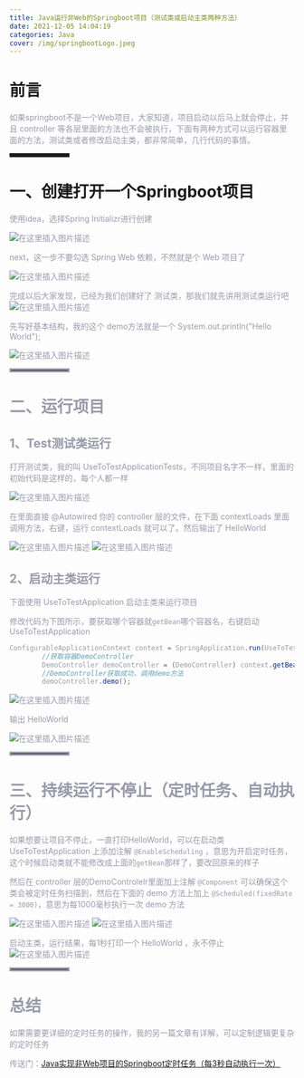 ```yaml
---
title: Java运行非Web的Springboot项目（测试类或启动主类两种方法）
date: 2021-12-05 14:04:19
categories: Java
cover: /img/springbootLogo.jpeg
---
```

# 前言

<font color=#999AAA >如果springboot不是一个Web项目，大家知道，项目启动以后马上就会停止，并且 controller 等各层里面的方法也不会被执行，下面有两种方式可以运行容器里面的方法，测试类或者修改启动主类，都非常简单，几行代码的事情。</font>

<hr style=" border:solid; width:100px; height:1px;" color=#000000 size=1">


# 一、创建打开一个Springboot项目


<font color=#999AAA >使用idea，选择Spring Initializr进行创建

![在这里插入图片描述](https://img-blog.csdnimg.cn/07361c4ca30145b7bc58107476585501.png?x-oss-process=image/watermark,type_d3F5LXplbmhlaQ,shadow_50,text_Q1NETiBA57mB5Y2O5bC95aS05ruh5piv5q6H,size_19,color_FFFFFF,t_70,g_se,x_16)


<font color=#999AAA >next，这一步不要勾选 Spring Web 依赖，不然就是个 Web 项目了


![在这里插入图片描述](https://img-blog.csdnimg.cn/d1032ccb3a1a4827b422ab242caf69ed.png?x-oss-process=image/watermark,type_d3F5LXplbmhlaQ,shadow_50,text_Q1NETiBA57mB5Y2O5bC95aS05ruh5piv5q6H,size_19,color_FFFFFF,t_70,g_se,x_16)

<font color=#999AAA >完成以后大家发现，已经为我们创建好了 测试类，那我们就先讲用测试类运行吧
![在这里插入图片描述](https://img-blog.csdnimg.cn/eca9128425e04561930badf4c9024424.png?x-oss-process=image/watermark,type_d3F5LXplbmhlaQ,shadow_50,text_Q1NETiBA57mB5Y2O5bC95aS05ruh5piv5q6H,size_17,color_FFFFFF,t_70,g_se,x_16)

<font color=#999AAA >先写好基本结构，我的这个 demo方法就是一个 System.out.println("Hello World");

![在这里插入图片描述](https://img-blog.csdnimg.cn/fcd80ca0340448bcbd76b61b5faf32c5.png?x-oss-process=image/watermark,type_d3F5LXplbmhlaQ,shadow_50,text_Q1NETiBA57mB5Y2O5bC95aS05ruh5piv5q6H,size_20,color_FFFFFF,t_70,g_se,x_16)
<hr style=" border:solid; width:100px; height:1px;" color=#000000 size=1">

# 二、运行项目


##  1、Test测试类运行
<font color=#999AAA >打开测试类，我的叫 UseToTestApplicationTests，不同项目名字不一样，里面的初始代码是这样的，每个人都一样

![在这里插入图片描述](https://img-blog.csdnimg.cn/3f0a8286a0cf403eab4163ba8ba754fa.png?x-oss-process=image/watermark,type_d3F5LXplbmhlaQ,shadow_50,text_Q1NETiBA57mB5Y2O5bC95aS05ruh5piv5q6H,size_20,color_FFFFFF,t_70,g_se,x_16)


<font color=#999AAA >在里面直接 @Autowired 你的 controller 层的文件，在下面 contextLoads 里面调用方法，右键，运行 contextLoads 就可以了。然后输出了 HelloWorld

![在这里插入图片描述](https://img-blog.csdnimg.cn/15bb9b7a8cdb4327a96e58fc3724dc95.png?x-oss-process=image/watermark,type_d3F5LXplbmhlaQ,shadow_50,text_Q1NETiBA57mB5Y2O5bC95aS05ruh5piv5q6H,size_20,color_FFFFFF,t_70,g_se,x_16)
![在这里插入图片描述](https://img-blog.csdnimg.cn/4a0ea43f8edb4c2d99ad73296b646665.png?x-oss-process=image/watermark,type_d3F5LXplbmhlaQ,shadow_50,text_Q1NETiBA57mB5Y2O5bC95aS05ruh5piv5q6H,size_20,color_FFFFFF,t_70,g_se,x_16)

##  2、启动主类运行

<font color=#999AAA >下面使用 UseToTestApplication 启动主类来运行项目

<font color=#999AAA >修改代码为下图所示，要获取哪个容器就`getBean`哪个容器名，右键启动 UseToTestApplication

```java
ConfigurableApplicationContext context = SpringApplication.run(UseToTestApplication.class, args);
        //获取容器DemoController
        DemoController demoController = (DemoController) context.getBean("demoController");
        //DemoController获取成功，调用demo方法
        demoController.demo();
```
![在这里插入图片描述](https://img-blog.csdnimg.cn/3deaecf4106b4486ac60b7a6d088ed01.png?x-oss-process=image/watermark,type_d3F5LXplbmhlaQ,shadow_50,text_Q1NETiBA57mB5Y2O5bC95aS05ruh5piv5q6H,size_20,color_FFFFFF,t_70,g_se,x_16)

<font color=#999AAA >输出 HelloWorld

![在这里插入图片描述](https://img-blog.csdnimg.cn/1fa3647e27254e5b81d7caf1e78aaf0a.png?x-oss-process=image/watermark,type_d3F5LXplbmhlaQ,shadow_50,text_Q1NETiBA57mB5Y2O5bC95aS05ruh5piv5q6H,size_20,color_FFFFFF,t_70,g_se,x_16)

<hr style=" border:solid; width:100px; height:1px;" color=#000000 size=1">


# 三、持续运行不停止（定时任务、自动执行）

<font color=#999AAA >如果想要让项目不停止，一直打印HelloWorld，可以在启动类 UseToTestApplication  上添加注解 `@EnableScheduling` ，意思为开启定时任务，这个时候启动类就不能修改成上面的`getBean`那样了，要改回原来的样子

<font color=#999AAA >然后在 controller 层的DemoControlelr里面加上注解 `@Component` 可以确保这个类会被定时任务扫描到，然后在下面的 demo 方法上加上 `@Scheduled(fixedRate = 3000)`，意思为每1000毫秒执行一次 demo 方法


![在这里插入图片描述](https://img-blog.csdnimg.cn/460bdd6856dd47e78e0d37e425fd4605.png?x-oss-process=image/watermark,type_d3F5LXplbmhlaQ,shadow_50,text_Q1NETiBA57mB5Y2O5bC95aS05ruh5piv5q6H,size_20,color_FFFFFF,t_70,g_se,x_16)
![在这里插入图片描述](https://img-blog.csdnimg.cn/5eeabfbc0e5846bab3b4fb8836edbb2b.png?x-oss-process=image/watermark,type_d3F5LXplbmhlaQ,shadow_50,text_Q1NETiBA57mB5Y2O5bC95aS05ruh5piv5q6H,size_20,color_FFFFFF,t_70,g_se,x_16)


<font color=#999AAA >启动主类，运行结果，每1秒打印一个 HelloWorld ，永不停止
![在这里插入图片描述](https://img-blog.csdnimg.cn/0bc1d66c0f9748e487be16c5c0eb8f82.png?x-oss-process=image/watermark,type_d3F5LXplbmhlaQ,shadow_50,text_Q1NETiBA57mB5Y2O5bC95aS05ruh5piv5q6H,size_20,color_FFFFFF,t_70,g_se,x_16)

<hr style=" border:solid; width:100px; height:1px;" color=#000000 size=1">

# 总结
<font color=#999AAA >如果需要更详细的定时任务的操作，我的另一篇文章有详解，可以定制逻辑更复杂的定时任务

传送门：[Java实现非Web项目的Springboot定时任务（每3秒自动执行一次）](https://blog.csdn.net/qq_48922459/article/details/121687993?spm=1001.2014.3001.5501)
